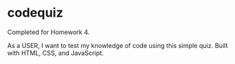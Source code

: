 # codequiz

Completed for Homework 4.


As a USER, I want to test my knowledge of code using this simple quiz. Built with HTML, CSS, and JavaScript.
